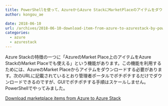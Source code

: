 ```yaml
---
title: PowerShellを使って、AzureからAzure StackにMarketPlaceのアイテムをダウンロードする
author: kongou_ae

date: 2018-06-10
url: /archives/2018-06-10-download-item-from-azure-to-azurestack-by-powershell
categories:
  - azure
  - azurestack
---
```


Azure Stackの特徴の一つに「AzureのMarket Place上のアイテムをAzure StackのMarket Placeでも使える」という機能があります。この機能を利用するためには、AzureのMarket Placeからアイテムをダウンロードする必要があります。次のURLに記載されているとおり管理者ポータルでポチポチするだけでダウンロードできるのですが、GUIでポチポチする手順はスケールしません。PowerShellでやってみました。

[Download marketplace items from Azure to Azure Stack](https://docs.microsoft.com/ja-jp/azure/azure-stack/azure-stack-download-azure-marketplace-item#connected-scenario)

